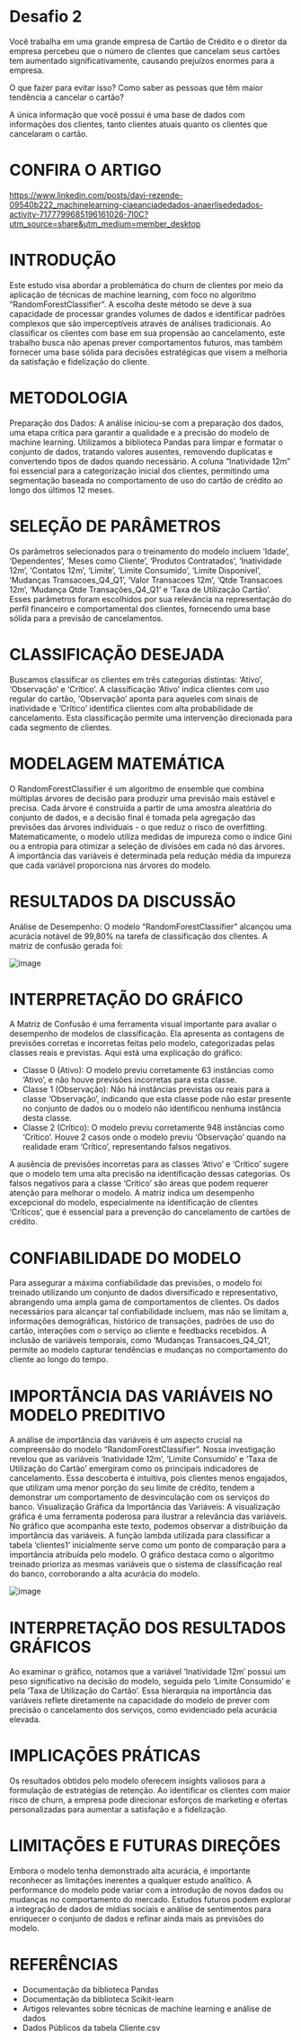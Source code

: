 # Desafio 2

Você trabalha em uma grande empresa de Cartão de Crédito e o diretor da empresa percebeu que o número de clientes que cancelam seus cartões tem aumentado significativamente, causando prejuízos enormes para a empresa.

O que fazer para evitar isso? Como saber as pessoas que têm maior tendência a cancelar o cartão?

A única informação que você possui é uma base de dados com informações dos clientes, tanto clientes atuais quanto os clientes que cancelaram o cartão.
# CONFIRA O ARTIGO
https://www.linkedin.com/posts/davi-rezende-09540b222_machinelearning-ciaeanciadedados-anaerlisededados-activity-7177799685196161026-7I0C?utm_source=share&utm_medium=member_desktop

# INTRODUÇÃO
Este estudo visa abordar a problemática do churn de clientes por meio da aplicação de técnicas de machine learning, com foco no algoritmo “RandomForestClassifier”. A escolha deste método se deve à sua capacidade de processar grandes volumes de dados e identificar padrões complexos que são imperceptíveis através de análises tradicionais. Ao classificar os clientes com base em sua propensão ao cancelamento, este trabalho busca não apenas prever comportamentos futuros, mas também fornecer uma base sólida para decisões estratégicas que visem a melhoria da satisfação e fidelização do cliente.

# METODOLOGIA
Preparação dos Dados: A análise iniciou-se com a preparação dos dados, uma etapa crítica para garantir a qualidade e a precisão do modelo de machine learning. Utilizamos a biblioteca Pandas para limpar e formatar o conjunto de dados, tratando valores ausentes, removendo duplicatas e convertendo tipos de dados quando necessário. A coluna “Inatividade 12m” foi essencial para a categorização inicial dos clientes, permitindo uma segmentação baseada no comportamento de uso do cartão de crédito ao longo dos últimos 12 meses.

# SELEÇÃO DE PARÂMETROS
Os parâmetros selecionados para o treinamento do modelo incluem ‘Idade’, ‘Dependentes’, ‘Meses como Cliente’, ‘Produtos Contratados’, ‘Inatividade 12m’, ‘Contatos 12m’, ‘Limite’, ‘Limite Consumido’, ‘Limite Disponível’, ‘Mudanças Transacoes_Q4_Q1’, ‘Valor Transacoes 12m’, ‘Qtde Transacoes 12m’, ‘Mudança Qtde Transações_Q4_Q1’ e ‘Taxa de Utilização Cartão’. Esses parâmetros foram escolhidos por sua relevância na representação do perfil financeiro e comportamental dos clientes, fornecendo uma base sólida para a previsão de cancelamentos.

# CLASSIFICAÇÃO DESEJADA
Buscamos classificar os clientes em três categorias distintas: ‘Ativo’, ‘Observação’ e ‘Crítico’. A classificação ‘Ativo’ indica clientes com uso regular do cartão, ‘Observação’ aponta para aqueles com sinais de inatividade e ‘Crítico’ identifica clientes com alta probabilidade de cancelamento. Esta classificação permite uma intervenção direcionada para cada segmento de clientes.

# MODELAGEM MATEMÁTICA
O RandomForestClassifier é um algoritmo de ensemble que combina múltiplas árvores de decisão para produzir uma previsão mais estável e precisa. Cada árvore é construída a partir de uma amostra aleatória do conjunto de dados, e a decisão final é tomada pela agregação das previsões das árvores individuais - o que reduz o risco de overfitting. Matematicamente, o modelo utiliza medidas de impureza como o índice Gini ou a entropia para otimizar a seleção de divisões em cada nó das árvores. A importância das variáveis é determinada pela redução média da impureza que cada variável proporciona nas árvores do modelo.

# RESULTADOS DA DISCUSSÃO
Análise de Desempenho:
O modelo “RandomForestClassifier” alcançou uma acurácia notável de 99,80% na tarefa de classificação dos clientes. A matriz de confusão gerada foi:

![image](https://github.com/Daviqr1/Classificando-Clientes-e-prevenindo-Chunk-Utilizando-Random-Forest-Classifier/assets/84293017/8b2908b8-57f1-495e-8d84-196f4065accf)

# INTERPRETAÇÃO DO GRÁFICO
A Matriz de Confusão é uma ferramenta visual importante para avaliar o desempenho de modelos de classificação. Ela apresenta as contagens de previsões corretas e incorretas feitas pelo modelo, categorizadas pelas classes reais e previstas. Aqui está uma explicação do gráfico:

* Classe 0 (Ativo): O modelo previu corretamente 63 instâncias como ‘Ativo’, e não houve previsões incorretas para esta classe.
* Classe 1 (Observação): Não há instâncias previstas ou reais para a classe ‘Observação’, indicando que esta classe pode não estar presente no conjunto de dados ou o modelo não identificou nenhuma instância desta classe.
* Classe 2 (Crítico): O modelo previu corretamente 948 instâncias como ‘Crítico’. Houve 2 casos onde o modelo previu ‘Observação’ quando na realidade eram ‘Crítico’, representando falsos negativos.
  
A ausência de previsões incorretas para as classes ‘Ativo’ e ‘Crítico’ sugere que o modelo tem uma alta precisão na identificação dessas categorias. Os falsos negativos para a classe ‘Crítico’ são áreas que podem requerer atenção para melhorar o modelo. A matriz indica um desempenho excepcional do modelo, especialmente na identificação de clientes ‘Críticos’, que é essencial para a prevenção do cancelamento de cartões de crédito.

# CONFIABILIDADE DO MODELO
Para assegurar a máxima confiabilidade das previsões, o modelo foi treinado utilizando um conjunto de dados diversificado e representativo, abrangendo uma ampla gama de comportamentos de clientes. Os dados necessários para alcançar tal confiabilidade incluem, mas não se limitam a, informações demográficas, histórico de transações, padrões de uso do cartão, interações com o serviço ao cliente e feedbacks recebidos. A inclusão de variáveis temporais, como ‘Mudanças Transacoes_Q4_Q1’, permite ao modelo capturar tendências e mudanças no comportamento do cliente ao longo do tempo.

# IMPORTÃNCIA DAS VARIÁVEIS NO MODELO PREDITIVO
A análise de importância das variáveis é um aspecto crucial na compreensão do modelo “RandomForestClassifier”. Nossa investigação revelou que as variáveis ‘Inatividade 12m’, ‘Limite Consumido’ e ‘Taxa de Utilização do Cartão’ emergiram como os principais indicadores de cancelamento. Essa descoberta é intuitiva, pois clientes menos engajados, que utilizam uma menor porção do seu limite de crédito, tendem a demonstrar um comportamento de desvinculação com os serviços do banco.
Visualização Gráfica da Importância das Variáveis: A visualização gráfica é uma ferramenta poderosa para ilustrar a relevância das variáveis. No gráfico que acompanha este texto, podemos observar a distribuição da importância das variáveis. A função lambda utilizada para classificar a tabela ‘clientes1’ inicialmente serve como um ponto de comparação para a importância atribuída pelo modelo. O gráfico destaca como o algoritmo treinado prioriza as mesmas variáveis que o sistema de classificação real do banco, corroborando a alta acurácia do modelo.

![image](https://github.com/Daviqr1/Classificando-Clientes-e-prevenindo-Chunk-Utilizando-Random-Forest-Classifier/assets/84293017/1a249397-e1af-4cf0-aa76-250241ec2abb)

# INTERPRETAÇÃO DOS RESULTADOS GRÁFICOS
Ao examinar o gráfico, notamos que a variável ‘Inatividade 12m’ possui um peso significativo na decisão do modelo, seguida pelo ‘Limite Consumido’ e pela ‘Taxa de Utilização do Cartão’. Essa hierarquia na importância das variáveis reflete diretamente na capacidade do modelo de prever com precisão o cancelamento dos serviços, como evidenciado pela acurácia elevada.

# IMPLICAÇÕES PRÁTICAS
Os resultados obtidos pelo modelo oferecem insights valiosos para a formulação de estratégias de retenção. Ao identificar os clientes com maior risco de churn, a empresa pode direcionar esforços de marketing e ofertas personalizadas para aumentar a satisfação e a fidelização.

# LIMITAÇÕES E FUTURAS DIREÇÕES
Embora o modelo tenha demonstrado alta acurácia, é importante reconhecer as limitações inerentes a qualquer estudo analítico. A performance do modelo pode variar com a introdução de novos dados ou mudanças no comportamento do mercado. Estudos futuros podem explorar a integração de dados de mídias sociais e análise de sentimentos para enriquecer o conjunto de dados e refinar ainda mais as previsões do modelo.


# REFERÊNCIAS
* Documentação da biblioteca Pandas
* Documentação da biblioteca Scikit-learn
* Artigos relevantes sobre técnicas de machine learning e análise de dados
* Dados Públicos da tabela Cliente.csv 

























